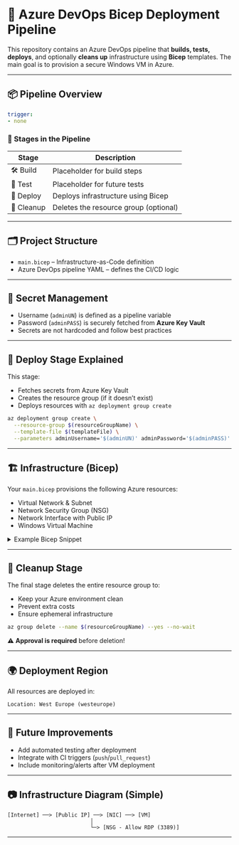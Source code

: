 # 🚀 Azure DevOps Bicep Deployment Pipeline

This repository contains an Azure DevOps pipeline that **builds, tests, deploys**, and optionally **cleans up** infrastructure using **Bicep** templates. The main goal is to provision a secure Windows VM in Azure.

---

## 📦 Pipeline Overview

```yaml
trigger:
- none
```

### 🔁 Stages in the Pipeline

| Stage     | Description                          |
|-----------|--------------------------------------|
| 🛠 Build   | Placeholder for build steps          |
| 🧪 Test    | Placeholder for future tests         |
| 🚀 Deploy  | Deploys infrastructure using Bicep  |
| 🧹 Cleanup | Deletes the resource group (optional) |

---

## 🗂️ Project Structure

- `main.bicep` – Infrastructure-as-Code definition
- Azure DevOps pipeline YAML – defines the CI/CD logic

---

## 🔐 Secret Management

- Username (`adminUN`) is defined as a pipeline variable
- Password (`adminPASS`) is securely fetched from **Azure Key Vault**
- Secrets are not hardcoded and follow best practices

---

## 🚀 Deploy Stage Explained

This stage:
- Fetches secrets from Azure Key Vault
- Creates the resource group (if it doesn’t exist)
- Deploys resources with `az deployment group create`

```bash
az deployment group create \
  --resource-group $(resourceGroupName) \
  --template-file $(templateFile) \
  --parameters adminUsername='$(adminUN)' adminPassword='$(adminPASS)'
```

---

## 🏗️ Infrastructure (Bicep)

Your `main.bicep` provisions the following Azure resources:

- Virtual Network & Subnet
- Network Security Group (NSG)
- Network Interface with Public IP
- Windows Virtual Machine

<details>
<summary>Example Bicep Snippet</summary>

```bicep
resource vm 'Microsoft.Compute/virtualMachines@2022-03-01' = {
  name: vmName
  location: location
  properties: {
    osProfile: {
      computerName: vmName
      adminUsername: adminUsername
      adminPassword: adminPassword
    }
    ...
  }
}
```

</details>

---

## 🧼 Cleanup Stage

The final stage deletes the entire resource group to:
- Keep your Azure environment clean
- Prevent extra costs
- Ensure ephemeral infrastructure

```bash
az group delete --name $(resourceGroupName) --yes --no-wait
```

⚠️ **Approval is required** before deletion!

---

## 🌍 Deployment Region

All resources are deployed in:

```
Location: West Europe (westeurope)
```

---

## 🔮 Future Improvements

- Add automated testing after deployment  
- Integrate with CI triggers (`push`/`pull_request`)  
- Include monitoring/alerts after VM deployment  

---

## 📷 Infrastructure Diagram (Simple)

```
[Internet] ──> [Public IP] ──> [NIC] ──> [VM]
                          │
                          └─> [NSG - Allow RDP (3389)]
```

---

